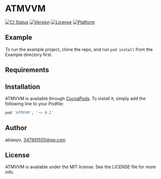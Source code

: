 # ATMVVM

[![CI Status](https://img.shields.io/travis/abiaoyo/ATMVVM.svg?style=flat)](https://travis-ci.org/abiaoyo/ATMVVM)
[![Version](https://img.shields.io/cocoapods/v/ATMVVM.svg?style=flat)](https://cocoapods.org/pods/ATMVVM)
[![License](https://img.shields.io/cocoapods/l/ATMVVM.svg?style=flat)](https://cocoapods.org/pods/ATMVVM)
[![Platform](https://img.shields.io/cocoapods/p/ATMVVM.svg?style=flat)](https://cocoapods.org/pods/ATMVVM)

## Example

To run the example project, clone the repo, and run `pod install` from the Example directory first.

## Requirements

## Installation

ATMVVM is available through [CocoaPods](https://cocoapods.org). To install
it, simply add the following line to your Podfile:

```ruby
pod 'ATMVVM', '~> 0.2'
```

## Author

abiaoyo, 347991555@qq.com

## License

ATMVVM is available under the MIT license. See the LICENSE file for more info.

